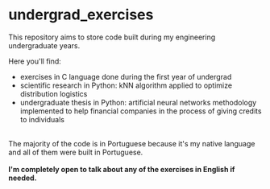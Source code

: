 # undergrad_exercises
This repository aims to store code built during my engineering undergraduate years.

Here you'll find:
  - exercises in C language done during the first year of undergrad
  - scientific research in Python: kNN algorithm applied to optimize distribution logistics
  - undergraduate thesis in Python: artificial neural networks methodology implemented to help financial companies in the process of giving credits to individuals

<br>The majority of the code is in Portuguese because it's my native language and all of them were built in Portuguese.
<br><br><b>I'm completely open to talk about any of the exercises in English if needed.</b>
